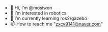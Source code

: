 - 👋 Hi, I’m @mosiwon
- 👀 I’m interested in robotics
- 🌱 I’m currently learning ros2/gazebo
- 📫 How to reach me "zxcv9141@naver.com"

<!---
mosiwon/mosiwon is a ✨ special ✨ repository because its `README.md` (this file) appears on your GitHub profile.
You can click the Preview link to take a look at your changes.
--->

